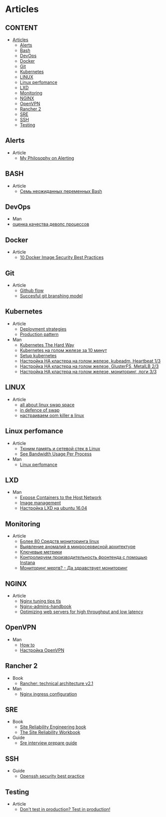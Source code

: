 # Articles


## CONTENT

* [Articles](#Articles")
  * [Alerts](#alerts) 
  * [Bash](#bash)
  * [DevOps](#devops)
  * [Docker](#docker)
  * [Git](#git)
  * [Kubernetes](#kubernetes)
  * [LINUX](#LINUX)
  * [Linux perfomance](#Linux_perfomance)
  * [LXD](#lxd)
  * [Monitoring](#monitoring)
  * [NGINX](#nginx)
  * [OpenVPN](#openvpn)
  * [Rancher 2](#rancher-2)
  * [SRE](#sre)
  * [SSH](#ssh)
  * [Testing](#testing)

## Alerts
* Article
  * [My Philosophy on Alerting](https://docs.google.com/document/d/199PqyG3UsyXlwieHaqbGiWVa8eMWi8zzAn0YfcApr8Q/edit#heading=h.fs3knmjt7fjy)
  
## BASH
* Article
  * [Семь неожиданных переменных Bash](https://habr.com/ru/post/451492/)
  
## DevOps
* Man
 * [оценка качества девопс процессов](https://github.com/adidas/adidas-devops-maturity-framework/blob/master/framework/devops_maturity_framework.md)

## Docker
* Article
  * [10 Docker Image Security Best Practices](https://snyk.io/blog/10-docker-image-security-best-practices/)

## Git
* Article
  * [Github flow](https://habr.com/ru/post/189046/)
  * [Succesful git branshing model](https://nvie.com/posts/a-successful-git-branching-model)
  

## Kubernetes
* Article
  * [Deployment strategies](https://container-solutions.com/kubernetes-deployment-strategies)
  * [Production pattern](https://github.com/gravitational/workshop/blob/master/k8sprod.md)
* Man
  * [Kubernetes The Hard Way](https://github.com/kelseyhightower/kubernetes-the-hard-way)
  * [Kubernetes на голом железе за 10 минут](https://habr.com/ru/company/southbridge/blog/334846/)
  * [Setup kubernetes](https://kubernetes.io/docs/setup/)
  * [Настройка HA кластера на голом железе, kubeadm, Heartbeat 1/3](https://habr.com/ru/company/southbridge/blog/439562/)
  * [Настройка HA кластера на голом железе, GlusterFS, MetalLB 2/3](https://habr.com/ru/company/southbridge/blog/443110/)
  * [Настройка HA кластера на голом железе, мониторинг, логи 3/3](https://habr.com/ru/company/southbridge/blog/443658/)
  
## LINUX
* Article
  * [all about linux swap space](https://www.linux.com/news/all-about-linux-swap-space/)
  * [in defence of swap](https://chrisdown.name/2018/01/02/in-defence-of-swap.html)
  * [настраиваем oom killer в linux](https://habr.com/ru/company/southbridge/blog/464245/)
 
## Linux perfomance
* Article
  * [Тюним память и сетевой стек в Linux](https://habr.com/ru/company/odnoklassniki/blog/266005/)
  * [See Bandwidth Usage Per Process](https://www.cyberciti.biz/faq/linux-find-out-what-process-is-using-bandwidth/)
* Man
  * [Linux perfomance](http://www.brendangregg.com/linuxperf.html)

## LXD
* Man
  * [Expose Containers to the Host Network](http://www.bonsaiframework.com/wiki/display/bonsai/Expose+Containers+in+LXD+to+the+Host+Network+Using+Bridging)
  * [Image management](https://stgraber.org/2016/03/30/lxd-2-0-image-management-512/)
  * [Настройка LXD на ubuntu 16.04](https://habr.com/ru/post/308400/)
 
## Monitoring 
* Article
  * [Более 80 Средств мониторинга linux](https://habr.com/ru/company/ua-hosting/blog/281519/)
  * [Выявление аномалий в микросервисной архитектуре ](https://habr.com/ru/company/proto/blog/532152/)
  * [Ключевые метрики](https://medium.com/@Nklya/%D0%BA%D0%BB%D1%8E%D1%87%D0%B5%D0%B2%D1%8B%D0%B5-%D0%BC%D0%B5%D1%82%D1%80%D0%B8%D0%BA%D0%B8-%D0%B2-%D0%BC%D0%BE%D0%BD%D0%B8%D1%82%D0%BE%D1%80%D0%B8%D0%BD%D0%B3%D0%B5-b6f184cf1154)
  * [Контролируем производительность фронтенда с помощью Instana](https://habr.com/ru/company/proto/blog/531008/)
  * [Мониторинг мертв? - Да здравствует мониторинг](https://habr.com/ru/company/itsumma/blog/448602/)
  

  
  
## NGINX
* Article
  * [Nginx tuning tips tls](https://haydenjames.io/nginx-tuning-tips-tls-ssl-https-ttfb-latency/)
  * [Nginx-admins-handbook](https://github.com/trimstray/nginx-admins-handbook)
  * [Optimizing web servers for high throughput and low latency](https://blogs.dropbox.com/tech/2017/09/optimizing-web-servers-for-high-throughput-and-low-latency/)
  
 
## OpenVPN
* Man
  * [How to](https://openvpn.net/community-resources/how-to)
  * [Настройка OpenVPN](https://help.ubuntu.ru/wiki/openvpn)

## Rancher 2
* Book
  * [Rancher: technical architecture v2.1](https://info.rancher.com/hubfs/eBooks/Rancher%20Architecture%20-%20v2.1.pdf)
* Man
  * [Nginx ingress configuration](https://github.com/rancher/ingress-nginx/blob/master/docs/user-guide/nginx-configuration/configmap.md)

## SRE
* Book
  * [Site Reliability Engineering book](https://landing.google.com/sre/sre-book/toc/index.html)  
  * [The Site Reliability Workbook](https://landing.google.com/sre/workbook/toc/)
* Guide
  * [Sre interview prepare guide](https://github.com/mxssl/sre-interview-prep-guide)
  
## SSH

* Guide
  * [Openssh security best practice](https://www.cyberciti.biz/tips/linux-unix-bsd-openssh-server-best-practices.html)

## Testing
* Article
  * [Don't test in production? Test in production!](https://opensource.com/article/19/5/dont-test-production)
